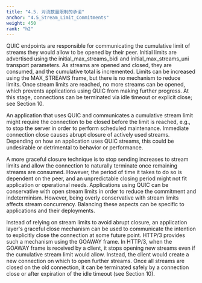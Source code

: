 ```yaml
---
title: "4.5. 对流数量限制的承诺"
anchor: "4.5_Stream_Limit_Commitments"
weight: 450
rank: "h2"
---
```


QUIC endpoints are responsible for communicating the cumulative limit of streams they would allow to be opened by their peer. Initial limits are advertised using the initial_max_streams_bidi and initial_max_streams_uni transport parameters. As streams are opened and closed, they are consumed, and the cumulative total is incremented. Limits can be increased using the MAX_STREAMS frame, but there is no mechanism to reduce limits. Once stream limits are reached, no more streams can be opened, which prevents applications using QUIC from making further progress. At this stage, connections can be terminated via idle timeout or explicit close; see Section 10.

An application that uses QUIC and communicates a cumulative stream limit might require the connection to be closed before the limit is reached, e.g., to stop the server in order to perform scheduled maintenance. Immediate connection close causes abrupt closure of actively used streams. Depending on how an application uses QUIC streams, this could be undesirable or detrimental to behavior or performance.

A more graceful closure technique is to stop sending increases to stream limits and allow the connection to naturally terminate once remaining streams are consumed. However, the period of time it takes to do so is dependent on the peer, and an unpredictable closing period might not fit application or operational needs. Applications using QUIC can be conservative with open stream limits in order to reduce the commitment and indeterminism. However, being overly conservative with stream limits affects stream concurrency. Balancing these aspects can be specific to applications and their deployments.

Instead of relying on stream limits to avoid abrupt closure, an application layer's graceful close mechanism can be used to communicate the intention to explicitly close the connection at some future point. HTTP/3 provides such a mechanism using the GOAWAY frame. In HTTP/3, when the GOAWAY frame is received by a client, it stops opening new streams even if the cumulative stream limit would allow. Instead, the client would create a new connection on which to open further streams. Once all streams are closed on the old connection, it can be terminated safely by a connection close or after expiration of the idle timeout (see Section 10).
